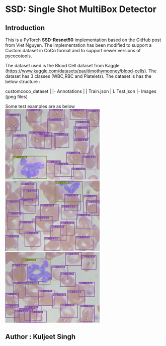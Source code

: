 # SSD: Single Shot MultiBox Detector

## Introduction

This is a PyTorch **SSD-Resnet50** implementation based on the GitHub post from Viet Nguyen. The implementation has been modified to support a Custom dataset in CoCo format and to support newer versions of pycocotools.

The dataset used is the Blood Cell dataset from Kaggle (https://www.kaggle.com/datasets/paultimothymooney/blood-cells). The dataset has 3 classes (WBC,RBC and Platelets). The dataset is has the below structure :

customcoco_dataset
  |
  |- Annotations
  |   | Train.json
  |   L Test.json
  |- Images (jpeg files)

Some test examples are as below
<img src="customcoco/test1_prediction.jpg" width="300"> 
<img src="customcoco/test2_prediction.jpg" width="300"> 
<img src="customcoco/test3_prediction.jpg" width="300">

## Author : Kuljeet Singh